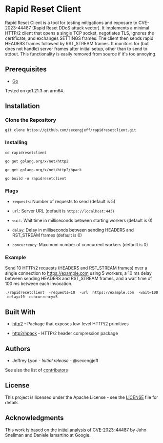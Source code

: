 # Rapid Reset Client

Rapid Reset Client is a tool for testing mitigations and exposure to CVE-2023-44487 (Rapid Reset DDoS attack vector). It implements a minimal HTTP/2 client that opens a single TCP socket, negotiates TLS, ignores the certificate, and exchanges SETTINGS frames. The client then sends rapid HEADERS frames followed by RST_STREAM frames. It monitors for (but does not handle) server frames after initial setup, other than to send to stdout. This functionality is easily removed from source if it's too annoying. 

## Prerequisites

- [Go](https://golang.org/dl/)

Tested on go1.21.3 on arm64.  

## Installation

### Clone the Repository

```
git clone https://github.com/secengjeff/rapidresetclient.git
```

### Installing

```
cd rapidresetclient

go get golang.org/x/net/http2

go get golang.org/x/net/http2/hpack

go build -o rapidresetclient
```

### Flags

- `requests`: Number of requests to send (default is 5)

- `url`: Server URL (default is `https://localhost:443`)

- `wait`: Wait time in milliseconds between starting workers (default is 0)

- `delay`: Delay in milliseconds between sending HEADERS and RST_STREAM frames (default is 0)

- `concurrency`: Maximum number of concurrent workers (default is 0)

### Example

Send 10 HTTP/2 requests (HEADERS and RST_STREAM frames) over a single connection to https://example.com using 5 workers, a 10 ms delay between sending HEADERS and RST_STREAM frames, and a wait time of 100 ms between each invocation.

```
./rapidresetclient  -requests=10  -url  https://example.com  -wait=100  -delay=10 -concurrency=5
```

## Built With

- [http2](https://pkg.go.dev/golang.org/x/net/http2) - Package that exposes low-level HTTP/2 primitives

- [http2/hpack](https://pkg.go.dev/golang.org/x/net/http2/hpack) - HTTP/2 header compression package

## Authors

-  Jeffrey  Lyon  -  *Initial  release*  - @secengjeff

See also the list of [contributors](https://github.com/secengjeff/rapidresetclient/contributors)

## License

This project is licensed under the Apache License - see the [LICENSE](LICENSE) file for details

## Acknowledgments

This work is based on the [initial analysis of CVE-2023-44487](https://cloud.google.com/blog/products/identity-security/how-it-works-the-novel-http2-rapid-reset-ddos-attack) by Juho Snellman and  Daniele Iamartino at Google.